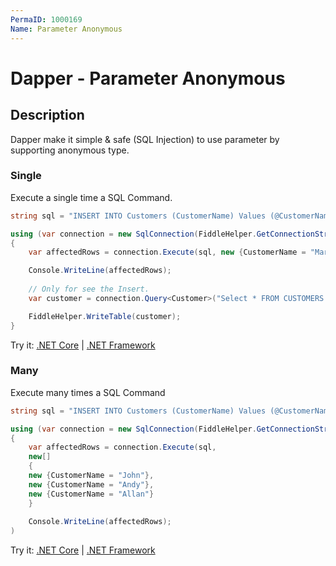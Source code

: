 ```yaml
---
PermaID: 1000169
Name: Parameter Anonymous
---
```


# Dapper - Parameter Anonymous 

## Description
Dapper make it simple & safe (SQL Injection) to use parameter by supporting anonymous type.

### Single
Execute a single time a SQL Command.

```csharp
string sql = "INSERT INTO Customers (CustomerName) Values (@CustomerName);";

using (var connection = new SqlConnection(FiddleHelper.GetConnectionStringSqlServerW3Schools()))
{
	var affectedRows = connection.Execute(sql, new {CustomerName = "Mark"});

	Console.WriteLine(affectedRows);
	
	// Only for see the Insert.
	var customer = connection.Query<Customer>("Select * FROM CUSTOMERS WHERE CustomerName = 'Mark'").ToList();

	FiddleHelper.WriteTable(customer);
}
```
Try it: [.NET Core](https://dotnetfiddle.net/wNl0G3) | [.NET Framework](https://dotnetfiddle.net/Z1iRIQ)

### Many
Execute many times a SQL Command

```csharp
string sql = "INSERT INTO Customers (CustomerName) Values (@CustomerName);";

using (var connection = new SqlConnection(FiddleHelper.GetConnectionStringSqlServerW3Schools()))
{			
	var affectedRows = connection.Execute(sql,
	new[]
	{
	new {CustomerName = "John"},
	new {CustomerName = "Andy"},
	new {CustomerName = "Allan"}
	}
	
	Console.WriteLine(affectedRows);
)
```
Try it: [.NET Core](https://dotnetfiddle.net/df2ZDH) | [.NET Framework](https://dotnetfiddle.net/fvRKsY)
